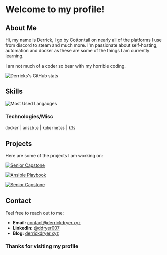 # Welcome to my profile!

## About Me

Hi, my name is Derrick, I go by Cottontail on nearly all of the platforms I use from discord to steam and much more. I'm passionate about self-hosting, automation and docker as these are some of the things I am currently learning.

I am not much of a coder so bear with my horrible coding.

![Derricks's GitHub stats ](https://github-readme-stats.vercel.app/api?username=derrickdryer&show_icons=true&theme=dracula)

## Skills

![Most Used Langauges](https://github-readme-stats.vercel.app/api/top-langs/?username=derrickdryer&layout=compact)

### Technologies/Misc

`docker` | `ansible` | `kubernetes` | `k3s`

## Projects

Here are some of the projects I am working on:

[![Senior Capstone](https://github-readme-stats.vercel.app/api/pin/?username=derrickdryer&repo=senior-capstone)](https://github.com/derrickdryer/senior-capstone)

[![Ansible Playbook](https://github-readme-stats.vercel.app/api/pin/?username=derrickdryer&repo=ansible-playbook)](https://github.com/derrickdryer/ansible-playbook)

[![Senior Capstone](https://github-readme-stats.vercel.app/api/pin/?username=derrickdryer&repo=docker-containers)](https://github.com/derrickdryer/docker-containers)

## Contact

Feel free to reach out to me:

- **Email:** [contact@derrickdryer.xyz](contact@derrickdryer.xyz)
- **LinkedIn:** [@ddryer007](https://linkedin.com/in/ddryer007)
- **Blog:** [derrickdryer.xyz](https://www.derrickdryer.xyz)

### Thanks for visiting my profile
